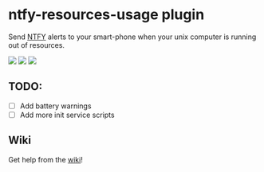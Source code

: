# ntfy-resources-usage plugin
Send [NTFY](https://ntfy.sh/) alerts to your smart-phone when your unix computer is running out of resources.

<a href="https://play.google.com/store/apps/details?id=io.heckel.ntfy"><img src="https://ntfy.sh/static/img/badge-googleplay.png"></a> <a href="https://f-droid.org/en/packages/io.heckel.ntfy/"><img src="https://ntfy.sh/static/img/badge-fdroid.png"></a> <a href="https://apps.apple.com/us/app/ntfy/id1625396347"><img src="https://ntfy.sh/static/img/badge-appstore.png"></a>

## TODO:
* [ ] Add battery warnings
* [ ] Add more init service scripts

## Wiki
Get help from the [wiki](https://github.com/TheRealOne78/ntfy-resources-usage/wiki)!
